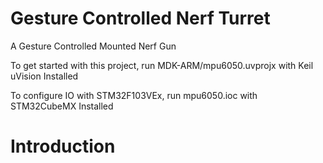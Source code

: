 # Gesture Controlled Nerf Turret
A Gesture Controlled Mounted Nerf Gun

To get started with this project, run MDK-ARM/mpu6050.uvprojx with Keil uVision Installed

To configure IO with STM32F103VEx, run mpu6050.ioc with STM32CubeMX Installed

# Introduction
